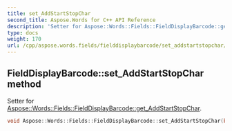 ```yaml
---
title: set_AddStartStopChar
second_title: Aspose.Words for C++ API Reference
description: 'Setter for Aspose::Words::Fields::FieldDisplayBarcode::get_AddStartStopChar.'
type: docs
weight: 170
url: /cpp/aspose.words.fields/fielddisplaybarcode/set_addstartstopchar/
---
```

## FieldDisplayBarcode::set_AddStartStopChar method


Setter for [Aspose::Words::Fields::FieldDisplayBarcode::get_AddStartStopChar](../get_addstartstopchar/).

```cpp
void Aspose::Words::Fields::FieldDisplayBarcode::set_AddStartStopChar(bool value)
```


